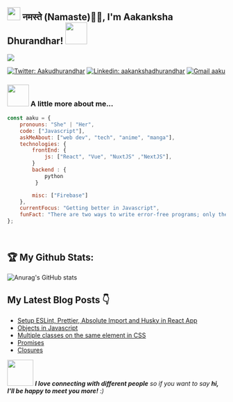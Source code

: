 <h2><img src="https://emojis.slackmojis.com/emojis/images/1531849430/4246/blob-sunglasses.gif?1531849430" width="30"/> नमस्ते (Namaste)🙏🏻, I'm Aakanksha Dhurandhar! <img src="https://media.giphy.com/media/12oufCB0MyZ1Go/giphy.gif" width="50"></h2>


![](https://visitor-badge.laobi.icu/badge?page_id=aakankshadhurandhar.aakankshadhurandhar) 

[![Twitter: Aakudhurandhar](https://img.shields.io/twitter/follow/Aakudhurandhar?style=social)](https://twitter.com/Aakudhurandhar)
[![Linkedin: aakankshadhurandhar](https://img.shields.io/badge/-aakankshadhurandhar-blue?style=flat-square&logo=Linkedin&logoColor=white&link=https://www.linkedin.com/in/aakankshadhurandhar/)](https://www.linkedin.com/in/aakankshadhurandhar/)
[![Gmail aaku](https://img.shields.io/github/followers/aakankshadhurandhar?label=follow&style=social)](https://github.com/aakankshadhurandhar)

### <img src="https://media.giphy.com/media/VgCDAzcKvsR6OM0uWg/giphy.gif" width="50"> A little more about me...

```javascript
const aaku = {
    pronouns: "She" | "Her",
    code: ["Javascript"],
    askMeAbout: ["web dev", "tech", "anime", "manga"],
    technologies: {
        frontEnd: {
            js: ["React", "Vue", "NuxtJS" ,"NextJS"],
        }
        backend : {
            python
         }

        misc: ["Firebase"]
    },
    currentFocus: "Getting better in Javascript",
    funFact: "There are two ways to write error-free programs; only the third one works"
};
```






<br>

## :trophy: My Github Stats:
![Anurag's GitHub stats](https://github-readme-stats.vercel.app/api?username=aakankshadhurandhar&theme=dark&show_icons=true)
<div>







## My Latest Blog Posts 👇
<!-- BLOG-POST-LIST:START -->
- [Setup ESLint, Prettier, Absolute Import and Husky in React App](https://aakankshadhurandhar.hashnode.dev/setup-eslint-prettier-absolute-import-and-husky-in-react-app)
- [Objects in Javascript](https://aakankshadhurandhar.hashnode.dev/objects-in-javascript)
- [Multiple classes on the same element in  CSS](https://aakankshadhurandhar.hashnode.dev/multiple-classes-on-the-same-element-in-css)
- [Promises](https://aakankshadhurandhar.hashnode.dev/promises)
- [Closures](https://aakankshadhurandhar.hashnode.dev/closures)
<!-- BLOG-POST-LIST:END -->




<img src="https://media.giphy.com/media/LnQjpWaON8nhr21vNW/giphy.gif" width="60"> <em><b>I love connecting with different people</b> so if you want to say <b>hi, I'll be happy to meet you more!</b> :)</em>








